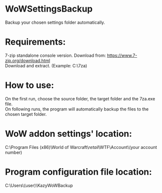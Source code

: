 # WoWSettingsBackup
Backup your chosen settings folder automatically.

# Requirements:
7-zip standalone console version. Download from: https://www.7-zip.org/download.html  
Download and extract. (Example: C:\7za)

# How to use:
On the first run, choose the source folder, the target folder and the 7za.exe file.  
On following runs, the program will automatically backup the files to the chosen target folder.

# WoW addon settings' location:
C:\\Program Files (x86)\\World of Warcraft\\_retail_\\WTF\\Account\\(your account number)

# Program configuration file location:
C:\Users\\(user)\KazyWoWBackup
